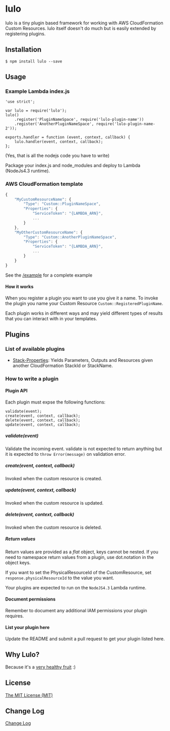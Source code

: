 # lulo

lulo is a tiny plugin based framework for working with AWS CloudFormation Custom Resources.
lulo itself doesn't do much but is easily extended by registering plugins.

## Installation
```
$ npm install lulo --save
```

## Usage
### Example Lambda index.js
```node
'use strict';

var lulo = require('lulo');
lulo()
    .register('PluginNameSpace', require('lulo-plugin-name'))
    .register('AnotherPluginNameSpace', require('lulo-plugin-name-2'));

exports.handler = function (event, context, callback) {
    lulo.handler(event, context, callback);
};
```
(Yes, that is all the nodejs code you have to write)

Package your index.js and node_modules and deploy to Lambda (NodeJs4.3 runtime).

### AWS CloudFormation template
```javascript
{
    "MyCustomResourceName": {
        "Type": "Custom::PluginNameSpace",
        "Properties": {
            "ServiceToken": "{LAMBDA_ARN}",
            ...
        }
    },
    "MyOtherCustomResourceName": {
        "Type": "Custom::AnotherPluginNameSpace",
        "Properties": {
            "ServiceToken": "{LAMBDA_ARN}",
            ...
        }
    }
}
```
See the [/example](example) for a complete example

#### How it works
When you register a plugin you want to use you give it a name.
To invoke the plugin you name your Custom Resource `Custom::RegisteredPluginName`.

Each plugin works in different ways and may yield different types of results that you can interact with
in your templates.

## Plugins
### List of available plugins

* [Stack-Properties](https://github.com/carlnordenfelt/lulo-plugin-stack-properties): Yields Parameters, Outputs and Resources given another CloudFormation StackId or StackName.

### How to write a plugin
#### Plugin API
Each plugin must expse the following functions:
```
validate(event);
create(event, context, callback);
delete(event, context, callback);
update(event, context, callback);
```
##### validate(event)
Validate the incoming event.
validate is not expected to return anything but it is expected to
`throw Error(message)` on validation error.

##### create(event, context, callback)
Invoked when the custom resource is created.

##### update(event, context, callback)
Invoked when the custom resource is updated.

##### delete(event, context, callback)
Invoked when the custom resource is deleted.

##### Return values
Return values are provided as a *flat* object, keys cannot be nested.
If you need to namespace return values from a plugin, use dot.notation in the object keys.

If you want to set the PhysicalResourceId of the CustomResource, set
`response.physicalResourceId` to the value you want.

Your plugins are expected to run on the `NodeJS4.3` Lambda runtime.

#### Document permissions
Remember to document any additional IAM permissions your plugin requires.

#### List your plugin here
Update the README and submit a pull request to get your plugin listed here.

## Why Lulo?
Because it's a [very healthy fruit](https://en.wikipedia.org/wiki/Solanum_quitoense) :)

## License
[The MIT License (MIT)](/LICENSE)

## Change Log
[Change Log](/CHANGELOG.md)
